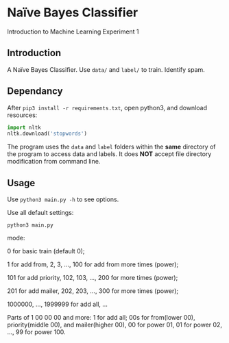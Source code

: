 # Naïve Bayes Classifier

Introduction to Machine Learning Experiment 1

## Introduction

A Naïve Bayes Classifier. Use `data/` and `label/` to train. Identify spam.

## Dependancy

After `pip3 install -r requirements.txt`, open python3, and download resources:

```python
import nltk
nltk.download('stopwords')
```

The program uses the `data` and `label` folders within the **same** directory of the program to access data and labels. It does **NOT** accept file directory modification from command line.

## Usage

Use `python3 main.py -h` to see options.

Use all default settings:

```
python3 main.py
```

mode: 

0 for basic train (default 0);

1 for add from, 2, 3, ..., 100 for add from more times (power);

101 for add priority, 102, 103, ..., 200 for more times (power);

201 for add mailer, 202, 203, ..., 300 for more times (power);

1000000, ..., 1999999 for add all, ...

Parts of 1 00 00 00 and more: 1 for add all; 00s for from(lower 00), priority(middle 00), and mailer(higher 00), 00 for power 01, 01 for power 02, ..., 99 for power 100.
